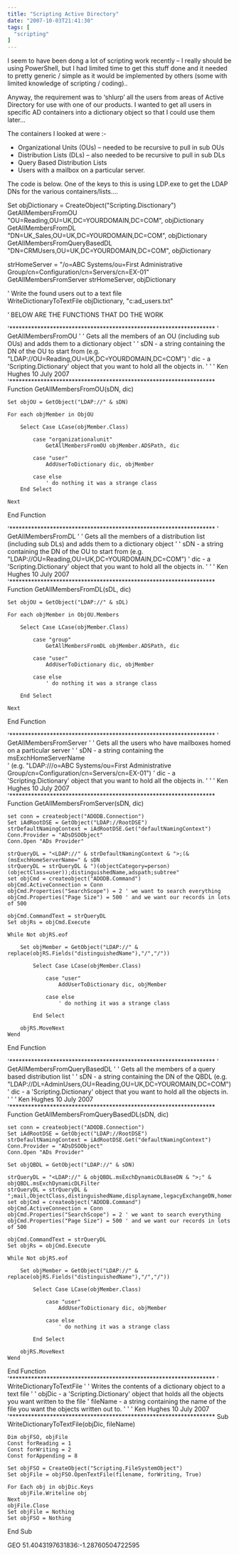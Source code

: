 ```yaml
---
title: "Scripting Active Directory"
date: "2007-10-03T21:41:30"
tags: [
  "scripting"
]
---
```

I seem to have been dong a lot of scripting work recently – I really should be using PowerShell, but I had limited time to get this stuff done and it needed to pretty generic / simple as it would be implemented by others (some with limited knowledge of scripting / coding)..

Anyway, the requirement was to ‘shlurp’ all the users from areas of Active Directory for use with one of our products. I wanted to get all users in specific AD containers into a dictionary object so that I could use them later…

The containers I looked at were :-

-   Organizational Units (OUs) – needed to be recursive to pull in sub OUs
-   Distribution Lists (DLs) – also needed to be recursive to pull in sub DLs
-   Query Based Distribution Lists
-   Users with a mailbox on a particular server.

The code is below. One of the keys to this is using LDP.exe to get the LDAP DNs for the various containers/lists….

Set objDictionary = CreateObject("Scripting.Disctionary")
GetAllMembersFromOU "OU=Reading,OU=UK,DC=YOURDOMAIN,DC=COM", objDictionary
GetAllMembersFromDL "DN=UK\_Sales,OU=UK,DC=YOURDOMAIN,DC=COM", objDictionary
GetAllMembersFromQueryBasedDL "DN=CRMUsers,OU=UK,DC=YOURDOMAIN,DC=COM", objDictionary  
  
strHomeServer = "/o=ABC Systems/ou=First Administrative Group/cn=Configuration/cn=Servers/cn=EX-01"  
GetAllMembersFromServer strHomeServer, objDictionary

' Write the found users out to a text file  
WriteDictionaryToTextFile objDictionary, "c:ad\_users.txt"

‘ BELOW ARE THE FUNCTIONS THAT DO THE WORK

'\*\*\*\*\*\*\*\*\*\*\*\*\*\*\*\*\*\*\*\*\*\*\*\*\*\*\*\*\*\*\*\*\*\*\*\*\*\*\*\*\*\*\*\*\*\*\*\*\*\*\*\*\*\*\*\*\*\*\*\*\*\*\*\*\*\*
' GetAllMembersFromOU
'
' Gets all the members of an OU (including sub OUs) and adds them to a dictionary object
'
' sDN - a string containing the DN of the OU to start from (e.g. "LDAP://OU=Reading,OU=UK,DC=YOURDOMAIN,DC=COM")
' dic - a 'Scripting.Dictionary' object that you want to hold all the objects in.
'
'
' Ken Hughes 10 July 2007
'\*\*\*\*\*\*\*\*\*\*\*\*\*\*\*\*\*\*\*\*\*\*\*\*\*\*\*\*\*\*\*\*\*\*\*\*\*\*\*\*\*\*\*\*\*\*\*\*\*\*\*\*\*\*\*\*\*\*\*\*\*\*\*\*\*\*
Function GetAllMembersFromOU(sDN, dic)

    Set objOU = GetObject("LDAP://" & sDN)

    For each objMember in ObjOU

        Select Case LCase(objMember.Class)

            case "organizationalunit"
                GetAllMembersFromOU objMember.ADSPath, dic

            case "user"
                AddUserToDictionary dic, objMember

            case else
                ' do nothing it was a strange class
        End Select

    Next

End Function

'\*\*\*\*\*\*\*\*\*\*\*\*\*\*\*\*\*\*\*\*\*\*\*\*\*\*\*\*\*\*\*\*\*\*\*\*\*\*\*\*\*\*\*\*\*\*\*\*\*\*\*\*\*\*\*\*\*\*\*\*\*\*\*\*\*\*
' GetAllMembersFromDL
'
' Gets all the members of a distribution list (including sub DLs) and adds them to a dictionary object
'
' sDN - a string containing the DN of the OU to start from (e.g. "LDAP://OU=Reading,OU=UK,DC=YOURDOMAIN,DC=COM")
' dic - a 'Scripting.Dictionary' object that you want to hold all the objects in.
'
'
' Ken Hughes 10 July 2007
'\*\*\*\*\*\*\*\*\*\*\*\*\*\*\*\*\*\*\*\*\*\*\*\*\*\*\*\*\*\*\*\*\*\*\*\*\*\*\*\*\*\*\*\*\*\*\*\*\*\*\*\*\*\*\*\*\*\*\*\*\*\*\*\*\*\*
Function GetAllMembersFromDL(sDL, dic)

    Set objOU = GetObject("LDAP://" & sDL)

    For each objMember in ObjOU.Members

        Select Case LCase(objMember.Class)

            case "group"
                GetAllMembersFromDL objMember.ADSPath, dic

            case "user"
                AddUserToDictionary dic, objMember

            case else
                ' do nothing it was a strange class

        End Select

    Next

End Function

'\*\*\*\*\*\*\*\*\*\*\*\*\*\*\*\*\*\*\*\*\*\*\*\*\*\*\*\*\*\*\*\*\*\*\*\*\*\*\*\*\*\*\*\*\*\*\*\*\*\*\*\*\*\*\*\*\*\*\*\*\*\*\*\*\*\*
' GetAllMembersFromServer
'
' Gets all the users who have mailboxes homed on a particular server
'
' sDN - a string containing the msExchHomeServerName   
'      (e.g. "LDAP:///o=ABC Systems/ou=First Administrative Group/cn=Configuration/cn=Servers/cn=EX-01")
' dic - a 'Scripting.Dictionary' object that you want to hold all the objects in.
'
'
' Ken Hughes 10 July 2007
'\*\*\*\*\*\*\*\*\*\*\*\*\*\*\*\*\*\*\*\*\*\*\*\*\*\*\*\*\*\*\*\*\*\*\*\*\*\*\*\*\*\*\*\*\*\*\*\*\*\*\*\*\*\*\*\*\*\*\*\*\*\*\*\*\*\*
Function GetAllMembersFromServer(sDN, dic)

    set conn = createobject("ADODB.Connection")
    Set iAdRootDSE = GetObject("LDAP://RootDSE")
    strDefaultNamingContext = iAdRootDSE.Get("defaultNamingContext")
    Conn.Provider = "ADsDSOObject"
    Conn.Open "ADs Provider"

    strQueryDL = "<LDAP://" & strDefaultNamingContext & ">;(&(msExchHomeServerName=" & sDN   
    strQueryDL = strQueryDL & ")(objectCategory=person)(objectClass=user));distinguishedName,adspath;subtree"
    set objCmd = createobject("ADODB.Command")
    objCmd.ActiveConnection = Conn
    objCmd.Properties("SearchScope") = 2 ' we want to search everything
    objCmd.Properties("Page Size") = 500 ' and we want our records in lots of 500

    objCmd.CommandText = strQueryDL
    Set objRs = objCmd.Execute

    While Not objRS.eof

        Set objMember = GetObject("LDAP://" & replace(objRS.Fields("distinguishedName"),"/","/"))

            Select Case LCase(objMember.Class)

                case "user"
                    AddUserToDictionary dic, objMember

                case else
                    ' do nothing it was a strange class

            End Select

        objRS.MoveNext
    Wend

End Function

'\*\*\*\*\*\*\*\*\*\*\*\*\*\*\*\*\*\*\*\*\*\*\*\*\*\*\*\*\*\*\*\*\*\*\*\*\*\*\*\*\*\*\*\*\*\*\*\*\*\*\*\*\*\*\*\*\*\*\*\*\*\*\*\*\*\*
' GetAllMembersFromQueryBasedDL
'
' Gets all the members of a query based distribution list
'
' sDN - a string containing the DN of the QBDL (e.g. "LDAP://DL=AdminUsers,OU=Reading,OU=UK,DC=YOUROMAIN,DC=COM")
' dic - a 'Scripting.Dictionary' object that you want to hold all the objects in.
'
'
' Ken Hughes 10 July 2007
'\*\*\*\*\*\*\*\*\*\*\*\*\*\*\*\*\*\*\*\*\*\*\*\*\*\*\*\*\*\*\*\*\*\*\*\*\*\*\*\*\*\*\*\*\*\*\*\*\*\*\*\*\*\*\*\*\*\*\*\*\*\*\*\*\*\*
Function GetAllMembersFromQueryBasedDL(sDN, dic)

    set conn = createobject("ADODB.Connection")
    Set iAdRootDSE = GetObject("LDAP://RootDSE")
    strDefaultNamingContext = iAdRootDSE.Get("defaultNamingContext")
    Conn.Provider = "ADsDSOObject"
    Conn.Open "ADs Provider"

    Set objQBDL = GetObject("LDAP://" & sDN)

    strQueryDL = "<LDAP://" & objQBDL.msExchDynamicDLBaseDN & ">;" & objQBDL.msExchDynamicDLFilter  
    strQueryDL = strQueryDL & ";mail,ObjectClass,distinguishedName,displayname,legacyExchangeDN,homemdb;subtree"
    set objCmd = createobject("ADODB.Command")
    objCmd.ActiveConnection = Conn
    objCmd.Properties("SearchScope") = 2 ' we want to search everything
    objCmd.Properties("Page Size") = 500 ' and we want our records in lots of 500

    objCmd.CommandText = strQueryDL
    Set objRs = objCmd.Execute

    While Not objRS.eof

        Set objMember = GetObject("LDAP://" & replace(objRS.Fields("distinguishedName"),"/","/"))

            Select Case LCase(objMember.Class)

                case "user"
                    AddUserToDictionary dic, objMember

                case else
                    ' do nothing it was a strange class

            End Select

        objRS.MoveNext
    Wend

End Function
'\*\*\*\*\*\*\*\*\*\*\*\*\*\*\*\*\*\*\*\*\*\*\*\*\*\*\*\*\*\*\*\*\*\*\*\*\*\*\*\*\*\*\*\*\*\*\*\*\*\*\*\*\*\*\*\*\*\*\*\*\*\*\*\*\*\*
' WriteDictionaryToTextFile
'
' Writes the contents of a dictionary object to a text file
'
' objDic   - a 'Scripting.Dictionary' object that holds all the objects you want written to the file
' fileName - a string containing the name of the file you want the objects written out to.
'
'
' Ken Hughes 10 July 2007
'\*\*\*\*\*\*\*\*\*\*\*\*\*\*\*\*\*\*\*\*\*\*\*\*\*\*\*\*\*\*\*\*\*\*\*\*\*\*\*\*\*\*\*\*\*\*\*\*\*\*\*\*\*\*\*\*\*\*\*\*\*\*\*\*\*\*
Sub WriteDictionaryToTextFile(objDic, fileName)

    Dim objFSO, objFile
    Const forReading = 1
    Const forWriting = 2
    Const forAppending = 8

    Set objFSO = CreateObject("Scripting.FileSystemObject")
    Set objFile = objFSO.OpenTextFile(filename, forWriting, True)

    For Each obj in objDic.Keys
        objFile.Writeline obj
    Next
    objFile.Close
    Set objFile = Nothing
    Set objFSO = Nothing
End Sub

GEO 51.4043197631836:\-1.28760504722595

[](http://11011.net/software/vspaste)